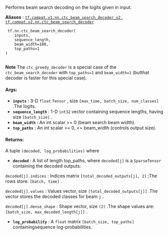 Performs beam search decoding on the logits given in input.

**Aliases** : [ `tf.compat.v1.nn.ctc_beam_search_decoder_v2` ](/api_docs/python/tf/nn/ctc_beam_search_decoder), [ `tf.compat.v2.nn.ctc_beam_search_decoder` ](/api_docs/python/tf/nn/ctc_beam_search_decoder)

```
 tf.nn.ctc_beam_search_decoder(
    inputs,
    sequence_length,
    beam_width=100,
    top_paths=1
)
 
```

**Note**  The  `ctc_greedy_decoder`  is a special case of the `ctc_beam_search_decoder`  with  `top_paths=1`  and  `beam_width=1`  (butthat decoder is faster for this special case).

#### Args:
- **`inputs`** : 3-D  `float`   `Tensor` , size  `[max_time, batch_size, num_classes]` .The logits.
- **`sequence_length`** : 1-D  `int32`  vector containing sequence lengths, having size `[batch_size]` .
- **`beam_width`** : An int scalar >= 0 (beam search beam width).
- **`top_paths`** : An int scalar >= 0, <= beam_width (controls output size).


#### Returns:
A tuple  `(decoded, log_probabilities)`  where

- **`decoded`** : A list of length top_paths, where  `decoded[j]` is a  `SparseTensor`  containing the decoded outputs:

 `decoded[j].indices` : Indices matrix  `[total_decoded_outputs[j], 2]` ;The rows store:  `[batch, time]` .

 `decoded[j].values` : Values vector, size  `[total_decoded_outputs[j]]` .The vector stores the decoded classes for beam  `j` .

 `decoded[j].dense_shape` : Shape vector, size  `(2)` .The shape values are:  `[batch_size, max_decoded_length[j]]` .


- **`log_probability`** : A  `float`  matrix  `[batch_size, top_paths]`  containingsequence log-probabilities.


